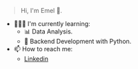 > Hi, I'm Emel 👋.

- 🧑🏻‍💻 I'm currently learning:
  - 📊 Data Analysis.
  - 🐍 Backend Development with Python.
- 📫 How to reach me: 
  - [Linkedin]([url](https://www.linkedin.com/in/emel-gulloso-m-166840224/))

<!--
**Emelgm/Emelgm** is a ✨ _special_ ✨ repository because its `README.md` (this file) appears on your GitHub profile.

Here are some ideas to get you started:

- 🔭 I’m currently working on ...
- 🌱 I’m currently learning ...
- 👯 I’m looking to collaborate on ...
- 🤔 I’m looking for help with ...
- 💬 Ask me about ...

- 😄 Pronouns: ...
- ⚡ Fun fact: ...
-->
